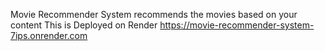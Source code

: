 Movie Recommender System recommends the movies based on your content
This is Deployed on Render
https://movie-recommender-system-7ips.onrender.com

